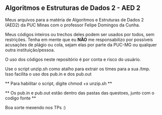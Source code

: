 ## Algoritmos e Estruturas de Dados 2 - AED 2

Meus arquivos para a matéria de Algoritmos e Estruturas de Dados 2 (AED2) da PUC Minas com o professor Felipe Domingos da Cunha.

Meus códigos inteiros ou trechos deles podem ser usados por todos, sem restrições. Tenha em mente que eu **NÃO** me responsabilizo por possíveis acusações de plágio ou cola, sejam elas por parte da PUC-MG ou qualquer outra instituição/pessoa.

O uso dos códigos neste repositório é por conta e risco do usuário.


Use o script unzip.sh como atalho para extrair os times para a sua /tmp. Isso facilita o uso dos pub.in e dos pub.out

** Para habilitar o script, digite chmod +x unzip.sh **

** Os pub.in e pub.out estão dentro das pastas das questoes, junto com o codigo fonte **

Boa sorte mexendo nos TPs :)
